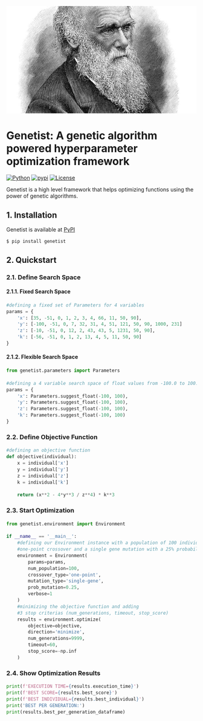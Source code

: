 ![alt text](https://github.com/unaiLopez/darwin/blob/master/doc/images/darwin.jpg?raw=true)

# Genetist: A genetic algorithm powered hyperparameter optimization framework
[![Python](https://img.shields.io/badge/python-3.6%20%7C%203.7%20%7C%203.8%20%7C%203.9%20%7C%203.10-blue)](https://www.python.org)
[![pypi](https://img.shields.io/pypi/v/genetist.svg)](https://pypi.python.org/pypi/genetist)
[![License](https://img.shields.io/badge/License-MIT-blue.svg)](https://opensource.org/licenses/MIT)

Genetist is a high level framework that helps optimizing functions using the power of genetic algorithms.

## 1. Installation
Genetist is available at [PyPI](https://pypi.org/project/genetist/)
```
$ pip install genetist
```
## 2. Quickstart
### 2.1. Define Search Space
#### 2.1.1. Fixed Search Space
```python
#defining a fixed set of Parameters for 4 variables
params = {
    'x': [35, -51, 0, 1, 2, 3, 4, 66, 11, 50, 90],
    'y': [-100, -51, 0, 7, 32, 31, 4, 51, 121, 50, 90, 1000, 231]
    'z': [-10, -51, 0, 12, 2, 43, 43, 5, 1231, 50, 90],
    'k': [-56, -51, 0, 1, 2, 13, 4, 5, 11, 50, 90]
}
```
#### 2.1.2. Flexible Search Space
```python
from genetist.parameters import Parameters

#defining a 4 variable search space of float values from -100.0 to 100.0
params = {
    'x': Parameters.suggest_float(-100, 100),
    'y': Parameters.suggest_float(-100, 100),
    'z': Parameters.suggest_float(-100, 100),
    'k': Parameters.suggest_float(-100, 100)
}
```
### 2.2. Define Objective Function
```python
#defining an objective function
def objective(individual):
    x = individual['x']
    y = individual['y']
    z = individual['z']
    k = individual['k']
    
    return (x**2 - 4*y**3 / z**4) * k**3
```
### 2.3. Start Optimization
```python
from genetist.environment import Environment

if __name__ == '__main__':
    #defining our Environment instance with a population of 100 individuals,
    #one-point crossover and a single gene mutation with a 25% probability of mutation
    environment = Environment(
        params=params,
        num_population=100,
        crossover_type='one-point',
        mutation_type='single-gene',
        prob_mutation=0.25,
        verbose=1
    )
    #minimizing the objective function and adding 
    #3 stop criterias (num_generations, timeout, stop_score)
    results = environment.optimize(
        objective=objective,
        direction='minimize',
        num_generations=9999,
        timeout=60,
        stop_score=-np.inf
    )
```
### 2.4. Show Optimization  Results
```python
print(f'EXECUTION TIME={results.execution_time}')
print(f'BEST SCORE={results.best_score}')
print(f'BEST INDIVIDUAL={results.best_individual}')
print('BEST PER GENERATION:')
print(results.best_per_generation_dataframe)
```